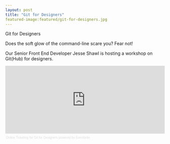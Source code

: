 ```yaml
---
layout: post
title: "Git for Designers"
featured-image:featured/git-for-designers.jpg
---
```


Git for Designers

Does the soft glow of the command-line scare you? Fear not!

Our Senior Front End Developer Jesse Shawl is hosting a workshop on Git(Hub) for designers.

<div style="width:100%; text-align:left;" >
<iframe  src="http://www.eventbrite.com/tickets-external?eid=9441386441" frameborder="0" height="214" width="100%" vspace="0" hspace="0" marginheight="5" marginwidth="5" scrolling="auto" allowtransparency="true">&nbsp;</iframe>
<div style="font-family:Helvetica, Arial; font-size:10px; padding:5px 0 5px; margin:2px; width:100%; text-align:left;" >
<a style="color:#ddd; text-decoration:none;" target="_blank" href="http://www.eventbrite.com/r/etckt">Online Ticketing</a>
<span style="color:#ddd;"> for </span>
<a style="color:#ddd; text-decoration:none;" target="_blank" href="https://git-for-designers.eventbrite.com/?ref=etckt">Git for Designers</a> <span style="color:#ddd;">powered by</span> <a style="color:#ddd; text-decoration:none;" target="_blank" href="http://www.eventbrite.com?ref=etckt">Eventbrite</a></div></div>
